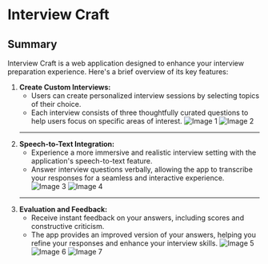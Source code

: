 # Interview Craft

## Summary

Interview Craft is a web application designed to enhance your interview preparation experience. Here's a brief overview of its key features:

1. **Create Custom Interviews:**
   - Users can create personalized interview sessions by selecting topics of their choice.
   - Each interview consists of three thoughtfully curated questions to help users focus on specific areas of interest.
   ![Image 1](assets/52251304/764f0f94-c575-4d39-92d9-4692aa0dee01.png)
   ![Image 2](assets/52251304/7465a875-7dad-4517-915a-5fee456b6949.png)
   --------------
2. **Speech-to-Text Integration:**
   - Experience a more immersive and realistic interview setting with the application's speech-to-text feature.
   - Answer interview questions verbally, allowing the app to transcribe your responses for a seamless and interactive experience.
   ![Image 3](assets/52251304/f1b381ff-83ee-49da-9464-b9a6bfed8801.png)
   ![Image 4](assets/52251304/f441b2da-22d2-41de-bdf2-ea8df067df13.png)
   --------------
3. **Evaluation and Feedback:**
   - Receive instant feedback on your answers, including scores and constructive criticism.
   - The app provides an improved version of your answers, helping you refine your responses and enhance your interview skills.
   ![Image 5](assets/52251304/c4fef17e-48ba-4635-aee8-1779e716e685.png)
   ![Image 6](assets/52251304/effb1666-4da3-462f-b1b8-9afb75945356.png)
   ![Image 7](assets/52251304/898ed6a2-1655-4e1b-80b7-5f906e5a624b.png)
